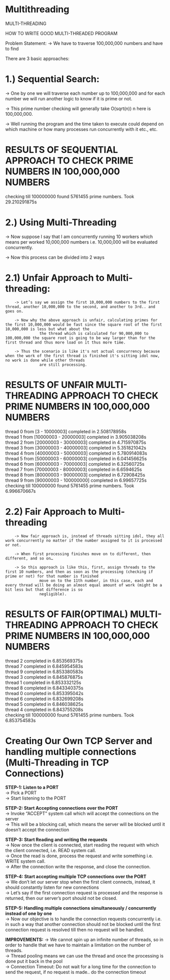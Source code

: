 # Multithreading

MULTI-THREADING

HOW TO WRITE GOOD MULTI-THREADED PROGRAM

Problem Statement: -> We have to traverse 100,000,000 numbers and have to find

There are 3 basic approaches:

# 1.) Sequential Search:
-> One by one we will traverse each number up to 100,000,000 and for each number we will run another logic to know if it is prime or not.

-> This prime number checking will generally take O(sqrt(n)) n here is 100,000,000.

-> Well running the program and the time taken to execute could depend on which machine or how many processes run concurrently with it etc., etc.

# RESULTS OF SEQUENTIAL APPROACH TO CHECK PRIME NUMBERS IN 100,000,000 NUMBERS<br />
checking till 100000000 found 5761455 prime numbers. Took 29.210291875s<br />


# 2.) Using Multi-Threading
-> Now suppose I say that I am concurrently running 10 workers which means per worked 10,000,000 numbers i.e. 10,000,000 will be evaluated concurrently.

-> Now this process can be divided into 2 ways

#	2.1) Unfair Approach to Multi-threading:
		-> Let’s say we assign the first 10,000,000 numbers to the first thread, another 10,000,000 to the second, and another to 3rd.. and goes on.
		
		-> Now why the above approach is unfair, calculating primes for the first 10,000,000 would be fast since the square root of the first 10,000,000 is less but what about the 
                   the thread which is calculated for 90,000,000 to 100,000,000 the square root is going to be way larger than for the first thread and thus more load on it thus more time.
	
		-> Thus the scenario is like it's not actual concurrency because when the work of the first thread is finished it's sitting idol now, no work is done while other threads 
                   are still processing.

# RESULTS OF UNFAIR MULTI-THREADING APPROACH TO CHECK PRIME NUMBERS IN 100,000,000 NUMBERS <br />
thread 0 from [3 - 10000003] completed in 2.508178958s<br />
thread 1 from [10000003 - 20000003] completed in 3.905038208s<br />
thread 2 from [20000003 - 30000003] completed in 4.715970875s<br />
thread 3 from [30000003 - 40000003] completed in 5.351821042s<br />
thread 4 from [40000003 - 50000003] completed in 5.780914083s<br />
thread 5 from [50000003 - 60000003] completed in 6.041456625s<br />
thread 6 from [60000003 - 70000003] completed in 6.32560725s<br />
thread 7 from [70000003 - 80000003] completed in 6.6594625s<br />
thread 8 from [80000003 - 90000003] completed in 6.72908425s<br />
thread 9 from [90000003 - 100000000] completed in 6.99657725s<br />
checking till 100000000 found 5761455 prime numbers. Took 6.996670667s<br />

	
#	2.2) Fair Approach to Multi-threading
		-> Now fair approach is, instead of threads sitting idol, they all work concurrently no matter if the number assigned to it is processed or not.
		
		-> When first processing finishes move on to different, then different, and so on…

		-> So this approach is like this, first, assign threads to the first 10 numbers, and then as soon as the processing (checking if prime or not) for that number is finished 
                   move on to the 11th number, in this case, each and every thread will be doing an almost equal amount of work (might be a bit less but that difference is so 
                   negligible).

# RESULTS OF FAIR(OPTIMAL) MULTI-THREADING APPROACH TO CHECK PRIME NUMBERS IN 100,000,000 NUMBERS<br />
thread 2 completed in 6.853569375s<br />
thread 7 completed in 6.845954583s<br />
thread 9 completed in 6.853380583s<br />
thread 3 completed in 6.845876875s<br />
thread 1 completed in 6.853332125s<br />
thread 8 completed in 6.843340375s<br />
thread 0 completed in 6.853395042s<br />
thread 6 completed in 6.832699208s<br />
thread 5 completed in 6.846038625s<br />
thread 4 completed in 6.843755208s<br />
checking till 100000000 found 5761455 prime numbers. Took 6.853754583s<br />



# Creating Our Own TCP Server and handling multiple connections (Multi-Threading in TCP Connections)

**STEP-1: Listen to a PORT**<br />
-> Pick a PORT<br />
-> Start listening to the PORT<br />

**STEP-2: Start Accepting connections over the PORT**<br />
-> Invoke “ACCEPT” system call which will accept the connections on the server<br />
-> This will be a blocking call, which means the server will be blocked until it doesn’t accept the connection<br />

**STEP-3: Start Reading and writing the requests**<br />
-> Now once the client is connected, start reading the request with which the client connected, i.e. READ system call.<br />
-> Once the read is done, process the request and write something i.e. WRITE system call.<br />
-> After the connection write the response, and close the connection.<br />

**STEP-4: Start accepting multiple TCP connections over the PORT**<br />
-> We don’t let our server stop when the first client connects, instead, it should constantly listen for new connections<br />
-> Let’s say if the first connection request is processed and the response is returned, then our server’s port should not be closed.<br />

**STEP-5: Handling multiple connections simultaneously / concurrently instead of one by one**<br />
-> Now our objective is to handle the connection requests concurrently i.e. in such a way that another connection should not be blocked until the first connection request is resolved till 
   then no request will be handled.<br />

**IMPROVEMENTS:**
-> We cannot spin up an infinite number of threads, so in order to handle that we have to maintain a limitation on the number of threads.<br />
-> Thread pooling means we can use the thread and once the processing is done put it back in the pool<br />
-> Connection Timeout: Do not wait for a long time for the connection to send the request, if no request is made.. do the connection timeout<br />
